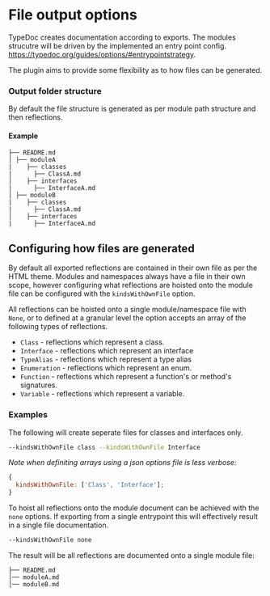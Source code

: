 # File output options

TypeDoc creates documentation according to exports. The modules strucutre will be driven by the implemented an entry point config. https://typedoc.org/guides/options/#entrypointstrategy.

The plugin aims to provide some flexibility as to how files can be generated.

### Output folder structure

By default the file structure is generated as per module path structure and then reflections.

#### Example

```
├── README.md
│ ├── moduleA
|    ├── classes
|      ├── ClassA.md
│    ├── interfaces
|      ├── InterfaceA.md
│ ├── moduleB
|    ├── classes
|      ├── ClassA.md
│    ├── interfaces
|      ├── InterfaceA.md
```

## Configuring how files are generated

By default all exported reflections are contained in their own file as per the HTML theme. Modules and namespaces always have a file in their own scope, however configuring what reflections are hoisted onto the module file can be configured with the `kindsWithOwnFile` option.

All reflections can be hoisted onto a single module/namespace file with `None`, or to defined at a granular level the option accepts an array of the following types of reflections.

- `Class` - reflections which represent a class.
- `Interface` - reflections which represent an interface
- `TypeAlias` - reflections which represent a type alias
- `Enumeration` - reflections which represent an enum.
- `Function` - reflections which represent a function's or method's signatures.
- `Variable` - reflections which represent a variable.

### Examples

The following will create seperate files for classes and interfaces only.

```bash
--kindsWithOwnFile class --kindsWithOwnFile Interface
```

_Note when definiting arrays using a json options file is less verbose:_

```js
{
  kindsWithOwnFile: ['Class', 'Interface'];
}
```

To hoist all reflections onto the module document can be achieved with the `none` options. If exporting from a single entrypoint this will effectively result in a single file documentation.

```bash
--kindsWithOwnFile none
```

The result will be all reflections are documented onto a single module file:

```
├── README.md
│── moduleA.md
│── moduleB.md
```
